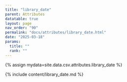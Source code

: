 ```yaml
---
title: "library_date"
parent: Attributes
datatable: true
layout: page
nav_order: "90"
permalink: "docs/attributes/library_date.html"
date: "2025-03-18"
params:
  title: ""
  rank: ""
---
```

{% assign mydata=site.data.csv.attributes.library_date %} 

{% include content/library_date.md %}
